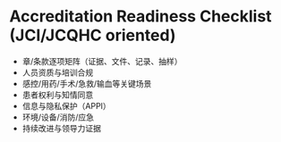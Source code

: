 # Accreditation Readiness Checklist (JCI/JCQHC oriented)

- 章/条款逐项矩阵（证据、文件、记录、抽样）
- 人员资质与培训合规
- 感控/用药/手术/急救/输血等关键场景
- 患者权利与知情同意
- 信息与隐私保护（APPI）
- 环境/设备/消防/应急
- 持续改进与领导力证据
